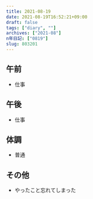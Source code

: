 ```yaml
---
title: 2021-08-19
date: 2021-08-19T16:52:21+09:00
draft: false
tags: ["diary", ""]
archives: ["2021-08"]
n年日記: ["0819"]
slug: 803201
---
```

## 午前
- 仕事
## 午後
- 仕事
## 体調
- 普通
## その他
- やったこと忘れてしまった